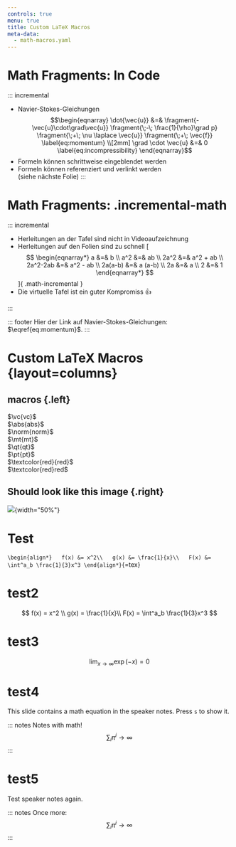 ```yaml
---
controls: true
menu: true
title: Custom LaTeX Macros
meta-data:
  - math-macros.yaml
---
```


# Math Fragments: In Code

::: incremental
- Navier-Stokes-Gleichungen
  $$\begin{eqnarray}
    \dot{\vec{u}} &=& 
    \fragment{-\vec{u}\cdot\grad\vec{u}}
    \fragment{\;-\; \frac{1}{\rho}\grad p}
    \fragment{\;+\; \nu \laplace \vec{u}}
    \fragment{\;+\; \vec{f}} 
    \label{eq:momentum} \\[2mm]
    \grad \cdot \vec{u} &=& 0 
    \label{eq:incompressibility}
  \end{eqnarray}$$
- Formeln können schrittweise eingeblendet werden
- Formeln können referenziert und verlinkt werden\
  (siehe nächste Folie)
:::

# Math Fragments: .incremental-math

::: incremental

- Herleitungen an der Tafel sind nicht in Videoaufzeichnung
- Herleitungen auf den Folien sind zu schnell
  [$$
  \begin{eqnarray*}
  a &=& b \\
  a^2 &=& ab \\
  2a^2 &=& a^2 + ab \\
  2a^2-2ab &=& a^2 - ab \\
  2a(a-b) &=& a (a-b) \\
  2a &=& a \\
  2 &=& 1
  \end{eqnarray*}
  $$]{ .math-incremental }
- Die virtuelle Tafel ist ein guter Kompromiss :thumbsup:

:::

::: footer
Hier der Link auf Navier-Stokes-Gleichungen: $\eqref{eq:momentum}$.
:::


# Custom LaTeX Macros {layout=columns}

## macros {.left}

$\vc{vc}$\
$\abs{abs}$\
$\norm{norm}$\
$\mt{mt}$\
$\qt{qt}$\
$\pt{pt}$\
$\textcolor{red}{red}$\
$\textcolor{red}red$

## Should look like this image {.right}

![](include/latex_macros.png){width="50%"}

# Test

`\begin{align*}   f(x) &= x^2\\   g(x) &= \frac{1}{x}\\   F(x) &= \int^a_b \frac{1}{3}x^3 \end{align*}`{=tex}

# test2

$$
  f(x) = x^2 \\
  g(x) = \frac{1}{x}\\
  F(x) = \int^a_b \frac{1}{3}x^3
$$

# test3

$$\lim_{x \to \infty} \exp(-x) = 0$$

# test4

This slide contains a math equation in the speaker notes. Press `s` to show it.

::: notes
Notes with math! $$\sum_i \pi^i \to \infty$$
:::

# test5

Test speaker notes again.

::: notes
Once more: $$\sum_i \pi^i \to \infty$$
:::
